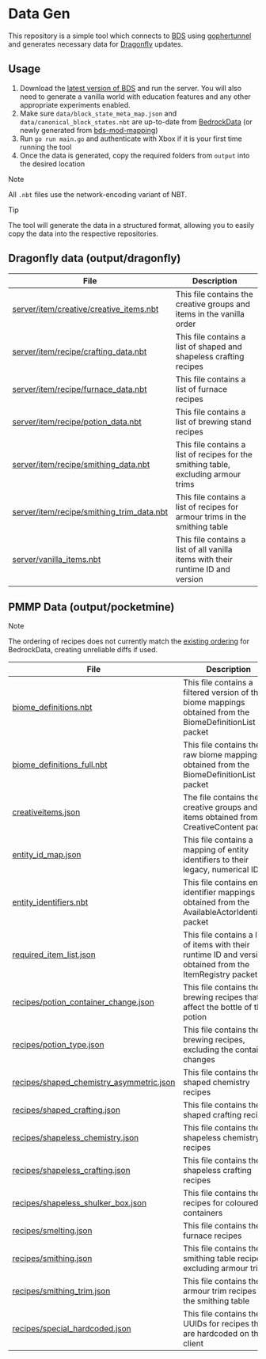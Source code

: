 # Data Gen

This repository is a simple tool which connects
to [BDS](https://www.minecraft.net/en-us/download/server/bedrock)
using [gophertunnel](https://github.com/Sandertv/gophertunnel) and generates necessary data
for [Dragonfly](https://github.com/df-mc/dragonfly) updates.

## Usage

1. Download the [latest version of BDS](https://www.minecraft.net/en-us/download/server/bedrock) and run the
   server. You will also need to generate a vanilla world with education features and any other appropriate
   experiments enabled.
2. Make sure `data/block_state_meta_map.json` and `data/canonical_block_states.nbt` are up-to-date
   from [BedrockData](https://github.com/pmmp/BedrockData) (or newly generated
   from [bds-mod-mapping](https://github.com/pmmp/bds-mod-mapping))
3. Run `go run main.go` and authenticate with Xbox if it is your first time running the tool
4. Once the data is generated, copy the required folders from `output` into the desired location

> [!NOTE]
> All `.nbt` files use the network-encoding variant of NBT.

> [!TIP]
> The tool will generate the data in a structured format, allowing you to easily copy the data into the
> respective repositories.

## Dragonfly data (output/dragonfly)

| File                                                                                                                                  | Description                                                                         |
|---------------------------------------------------------------------------------------------------------------------------------------|-------------------------------------------------------------------------------------|
| [server/item/creative/creative_items.nbt](https://github.com/df-mc/dragonfly/blob/master/server/item/creative/creative_items.nbt)     | This file contains the creative groups and items in the vanilla order               |
| [server/item/recipe/crafting_data.nbt](https://github.com/df-mc/dragonfly/blob/master/server/item/recipe/crafting_data.nbt)           | This file contains a list of shaped and shapeless crafting recipes                  |
| [server/item/recipe/furnace_data.nbt](https://github.com/df-mc/dragonfly/blob/master/server/item/recipe/furnace_data.nbt)             | This file contains a list of furnace recipes                                        |
| [server/item/recipe/potion_data.nbt](https://github.com/df-mc/dragonfly/blob/master/server/item/recipe/potion_data.nbt)               | This file contains a list of brewing stand recipes                                  |
| [server/item/recipe/smithing_data.nbt](https://github.com/df-mc/dragonfly/blob/master/server/item/recipe/smithing_data.nbt)           | This file contains a list of recipes for the smithing table, excluding armour trims |
| [server/item/recipe/smithing_trim_data.nbt](https://github.com/df-mc/dragonfly/blob/master/server/item/recipe/smithing_trim_data.nbt) | This file contains a list of recipes for armour trims in the smithing table         |
| [server/vanilla_items.nbt](https://github.com/df-mc/dragonfly/blob/master/server/world/item_runtime_ids.nbt)                          | This file contains a list of all vanilla items with their runtime ID and version    |

## PMMP Data (output/pocketmine)

> [!NOTE]
> The ordering of recipes does not currently match the
> [existing ordering](https://github.com/pmmp/PocketMine-MP/blob/stable/tools/generate-bedrock-data-from-packets.php#L455-L475)
> for BedrockData, creating unreliable diffs if used.

| File                                                                                                                                 | Description                                                                                                 |
|--------------------------------------------------------------------------------------------------------------------------------------|-------------------------------------------------------------------------------------------------------------|
| [biome_definitions.nbt](https://github.com/pmmp/BedrockData/blob/master/biome_definitions.nbt)                                       | This file contains a filtered version of the biome mappings obtained from the BiomeDefinitionList packet    |
| [biome_definitions_full.nbt](https://github.com/pmmp/BedrockData/blob/master/biome_definitions_full.nbt)                             | This file contains the raw biome mappings obtained from the BiomeDefinitionList packet                      |
| [creativeitems.json](https://github.com/pmmp/BedrockData/blob/master/creativeitems.json)                                             | The file contains the creative groups and items obtained from the CreativeContent packet                    |
| [entity_id_map.json](https://github.com/pmmp/BedrockData/blob/master/entity_id_map.json)                                             | This file contains a mapping of entity identifiers to their legacy, numerical IDs                           |
| [entity_identifiers.nbt](https://github.com/pmmp/BedrockData/blob/master/entity_identifiers.nbt)                                     | This file contains entity identifier mappings obtained from the AvailableActorIdentifiers packet            |
| [required_item_list.json](https://github.com/pmmp/BedrockData/blob/master/required_item_list.json)                                   | This file contains a list of items with their runtime ID and version, obtained from the ItemRegistry packet |
| [recipes/potion_container_change.json](https://github.com/pmmp/BedrockData/blob/master/recipes/potion_container_change.json)         | This file contains the brewing recipes that affect the bottle of the potion                                 |
| [recipes/potion_type.json](https://github.com/pmmp/BedrockData/blob/master/recipes/potion_type.json)                                 | This file contains the brewing recipes, excluding the container changes                                     |
| [recipes/shaped_chemistry_asymmetric.json](https://github.com/pmmp/BedrockData/blob/master/recipes/shaped_chemistry_asymmetric.json) | This file contains the shaped chemistry recipes                                                             |
| [recipes/shaped_crafting.json](https://github.com/pmmp/BedrockData/blob/master/recipes/shaped_crafting.json)                         | This file contains the shaped crafting recipes                                                              |
| [recipes/shapeless_chemistry.json](https://github.com/pmmp/BedrockData/blob/master/recipes/shapeless_chemistry.json)                 | This file contains the shapeless chemistry recipes                                                          |
| [recipes/shapeless_crafting.json](https://github.com/pmmp/BedrockData/blob/master/recipes/shapeless_crafting.json)                   | This file contains the shapeless crafting recipes                                                           |
| [recipes/shapeless_shulker_box.json](https://github.com/pmmp/BedrockData/blob/master/recipes/shapeless_shulker_box.json)             | This file contains the recipes for coloured containers                                                      |
| [recipes/smelting.json](https://github.com/pmmp/BedrockData/blob/master/recipes/smelting.json)                                       | This file contains the furnace recipes                                                                      |
| [recipes/smithing.json](https://github.com/pmmp/BedrockData/blob/master/recipes/smithing.json)                                       | This file contains the smithing table recipes, excluding armour trims                                       |
| [recipes/smithing_trim.json](https://github.com/pmmp/BedrockData/blob/master/recipes/smithing_trim.json)                             | This file contains the armour trim recipes for the smithing table                                           |
| [recipes/special_hardcoded.json](https://github.com/pmmp/BedrockData/blob/master/recipes/special_hardcoded.json)                     | This file contains the UUIDs for recipes that are hardcoded on the client                                   |